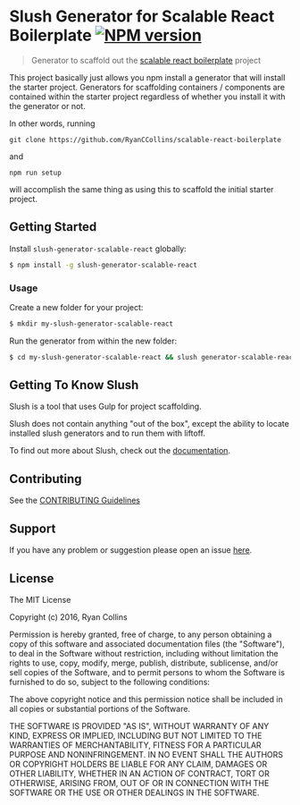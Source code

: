 # Slush Generator for Scalable React Boilerplate [![NPM version](https://badge-me.herokuapp.com/api/npm/slush-generator-scalable-react.png)](http://badges.enytc.com/for/npm/slush-generator-scalable-react)

> Generator to scaffold out the [scalable react boilerplate](https://github.com/RyanCCollins/scalable-react-boilerplate) project

This project basically just allows you npm install a generator that will install the starter project.  Generators for scaffolding containers / components are contained within the starter project regardless of whether you install it with the generator or not.

In other words, running
```
git clone https://github.com/RyanCCollins/scalable-react-boilerplate
```
and

```
npm run setup
```

will accomplish the same thing as using this to scaffold the initial starter project.

## Getting Started

Install `slush-generator-scalable-react` globally:

```bash
$ npm install -g slush-generator-scalable-react
```

### Usage

Create a new folder for your project:

```bash
$ mkdir my-slush-generator-scalable-react
```

Run the generator from within the new folder:

```bash
$ cd my-slush-generator-scalable-react && slush generator-scalable-react
```

## Getting To Know Slush

Slush is a tool that uses Gulp for project scaffolding.

Slush does not contain anything "out of the box", except the ability to locate installed slush generators and to run them with liftoff.

To find out more about Slush, check out the [documentation](https://github.com/slushjs/slush).

## Contributing

See the [CONTRIBUTING Guidelines](https://github.com/ryanccollins/slush-generator-scalable-react/blob/master/CONTRIBUTING.md)

## Support
If you have any problem or suggestion please open an issue [here](https://github.com/ryanccollins/slush-generator-scalable-react/issues).

## License

The MIT License

Copyright (c) 2016, Ryan Collins

Permission is hereby granted, free of charge, to any person
obtaining a copy of this software and associated documentation
files (the "Software"), to deal in the Software without
restriction, including without limitation the rights to use,
copy, modify, merge, publish, distribute, sublicense, and/or sell
copies of the Software, and to permit persons to whom the
Software is furnished to do so, subject to the following
conditions:

The above copyright notice and this permission notice shall be
included in all copies or substantial portions of the Software.

THE SOFTWARE IS PROVIDED "AS IS", WITHOUT WARRANTY OF ANY KIND,
EXPRESS OR IMPLIED, INCLUDING BUT NOT LIMITED TO THE WARRANTIES
OF MERCHANTABILITY, FITNESS FOR A PARTICULAR PURPOSE AND
NONINFRINGEMENT. IN NO EVENT SHALL THE AUTHORS OR COPYRIGHT
HOLDERS BE LIABLE FOR ANY CLAIM, DAMAGES OR OTHER LIABILITY,
WHETHER IN AN ACTION OF CONTRACT, TORT OR OTHERWISE, ARISING
FROM, OUT OF OR IN CONNECTION WITH THE SOFTWARE OR THE USE OR
OTHER DEALINGS IN THE SOFTWARE.
